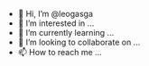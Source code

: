 - 👋 Hi, I’m @leogasga
- 👀 I’m interested in ...
- 🌱 I’m currently learning ...
- 💞️ I’m looking to collaborate on ...
- 📫 How to reach me ...

<!---
leogasga/leogasga is a ✨ special ✨ repository because its `README.md` (this file) appears on your GitHub profile.
You can click the Preview link to take a look at your changes.
--->
